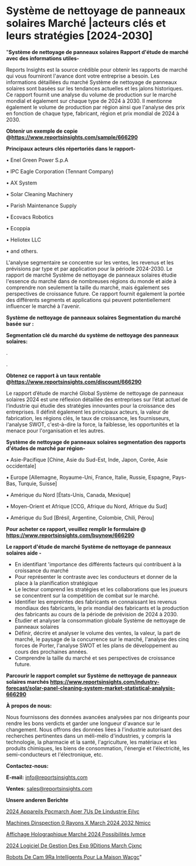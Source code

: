 # Système de nettoyage de panneaux solaires Marché |acteurs clés et leurs stratégies [2024-2030]

"<strong>Système de nettoyage de panneaux solaires Rapport d'étude de marché avec des informations utiles-</strong>

Reports Insights est la source crédible pour obtenir les rapports de marché qui vous fourniront l'avance dont votre entreprise a besoin. Les informations détaillées du marché Système de nettoyage de panneaux solaires sont basées sur les tendances actuelles et les jalons historiques. Ce rapport fournit une analyse du volume de production sur le marché mondial et également sur chaque type de 2024 à 2030. Il mentionne également le volume de production par région ainsi que l'analyse des prix en fonction de chaque type, fabricant, région et prix mondial de 2024 à 2030.

<strong><b>Obtenir un exemple de copie @</b></strong><a href=https://www.reportsinsights.com/sample/666290><strong><b>https://www.reportsinsights.com/sample/666290</b></strong></a>

<b>Principaux acteurs clés répertoriés dans le rapport-</b>

<b> </b>• Enel Green Power S.p.A

• IPC Eagle Corporation (Tennant Company)

• AX System

• Solar Cleaning Machinery

• Parish Maintenance Supply

• Ecovacs Robotics

• Ecoppia

• Heliotex LLC

• and others.

L'analyse segmentaire se concentre sur les ventes, les revenus et les prévisions par type et par application pour la période 2024-2030. Le rapport de marché Système de nettoyage de panneaux solaires étudie l'essence du marché dans de nombreuses régions du monde et aide à comprendre non seulement la taille du marché, mais également ses perspectives de croissance future. Ce rapport fournit également la portée des différents segments et applications qui peuvent potentiellement influencer le marché à l'avenir.

<strong>Système de nettoyage de panneaux solaires Segmentation du marché basée sur :</strong>

<strong> Segmentation clé du marché du système de nettoyage des panneaux solaires: </strong>

.

.

<strong><b>Obtenez ce rapport à un taux rentable @</b></strong><a href=https://www.reportsinsights.com/discount/666290><strong><b>https://www.reportsinsights.com/discount/666290</b></strong></a>

Le rapport d’étude de marché Global Système de nettoyage de panneaux solaires 2024 est une réflexion détaillée des entreprises sur l’état actuel de l’industrie qui étudie des stratégies innovantes pour la croissance des entreprises. Il définit également les principaux acteurs, la valeur de fabrication, les régions clés, le taux de croissance, les fournisseurs, l'analyse SWOT, c'est-à-dire la force, la faiblesse, les opportunités et la menace pour l'organisation et les autres.

<strong>Système de nettoyage de panneaux solaires segmentation des rapports d'études de marché par région-</strong>

• Asie-Pacifique [Chine, Asie du Sud-Est, Inde, Japon, Corée, Asie occidentale]

• Europe [Allemagne, Royaume-Uni, France, Italie, Russie, Espagne, Pays-Bas, Turquie, Suisse]

• Amérique du Nord [États-Unis, Canada, Mexique]

• Moyen-Orient et Afrique [CCG, Afrique du Nord, Afrique du Sud]

• Amérique du Sud [Brésil, Argentine, Colombie, Chili, Pérou]

<strong>Pour acheter ce rapport, veuillez remplir le formulaire @   <a href=https://www.reportsinsights.com/buynow/666290>https://www.reportsinsights.com/buynow/666290</a></strong>

<strong>Le rapport d'étude de marché Système de nettoyage de panneaux solaires aide -</strong>
<ul>
  <li>En identifiant 'importance des différents facteurs qui contribuent à la croissance du marché</li>
  <li>Pour représenter le contraste avec les conducteurs et donner de la place à la planification stratégique</li>
  <li>Le lecteur comprend les stratégies et les collaborations que les joueurs se concentrent sur la compétition de combat sur le marché.</li>
  <li>Identifier les empreintes des fabricants en connaissant les revenus mondiaux des fabricants, le prix mondial des fabricants et la production des fabricants au cours de la période de prévision de 2024 à 2030.</li>
  <li>Étudier et analyser la consommation globale Système de nettoyage de panneaux solaires</li>
  <li>Définir, décrire et analyser le volume des ventes, la valeur, la part de marché, le paysage de la concurrence sur le marché, l'analyse des cinq forces de Porter, l'analyse SWOT et les plans de développement au cours des prochaines années.</li>
  <li>Comprendre la taille du marché et ses perspectives de croissance future.</li>
</ul>

<strong>Parcourir le rapport complet sur Système de nettoyage de panneaux solaires marchés <a href=https://www.reportsinsights.com/industry-forecast/solar-panel-cleaning-system-market-statistical-analysis-666290>https://www.reportsinsights.com/industry-forecast/solar-panel-cleaning-system-market-statistical-analysis-666290</a></strong>

<strong>À propos de nous:</strong>

Nous fournissons des données avancées analysées par nos dirigeants pour rendre les bons verdicts et garder une longueur d'avance sur le changement. Nous offrons des données liées à l'industrie autorisant des recherches pertinentes dans un méli-mélo d'industries, y compris la technologie, la pharmacie et la santé, l'agriculture, les matériaux et les produits chimiques, les biens de consommation, l'énergie et l'électricité, les semi-conducteurs et l'électronique, etc.

<strong>Contactez-nous:</strong>

<strong>E-mail:</strong> <a href=mailto:info@reportsinsights.com>info@reportsinsights.com</a>

<strong>Ventes</strong>: <a href=mailto:sales@reportsinsights.com>sales@reportsinsights.com</a>

<strong>Unsere anderen Berichte</strong>

<a href=https://www.linkedin.com/pulse/2024-appareils-ppcmarch%C3%A9-aper%C3%A7us-de-lindustrie-ejlvc/>2024 Appareils Ppcmarch Aper 7Us De Lindustrie Ejlvc</a>

<a href=https://www.linkedin.com/pulse/machines-dinspection-%C3%A0-rayons-x-march%C3%A9-2024-2032-nmjcc/>Machines Dinspection  0 Rayons X March 2024 2032 Nmjcc</a>

<a href=https://www.linkedin.com/pulse/affichage-holographique-marché-2024-possibilités-iymce/>Affichage Holographique Marché 2024 Possibilités Iymce</a>

<a href=https://www.linkedin.com/pulse/2024-logiciel-de-gestion-des-exp%C3%A9ditions-march%C3%A9-cjxnc/>2024 Logiciel De Gestion Des Exp 9Ditions March Cjxnc</a>

<a href=https://www.linkedin.com/pulse/robots-de-cam%C3%A9ra-intelligents-pour-la-maison-wacgc/>Robots De Cam 9Ra Intelligents Pour La Maison Wacgc</a>"
